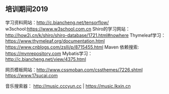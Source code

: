 培训期间2019
---------------------------------
学习资料网站：http://c.biancheng.net/tensorflow/
w3school:https://www.w3school.com.cn
Shiro的学习网站：http://how2j.cn/k/shiro/shiro-database/1721.html#nowhere
Thymeleaf学习： https://www.thymeleaf.org/documentation.html      https://www.cnblogs.com/zslli/p/8715455.html
Maven 依赖搜索: https://mvnrepository.com
Mybatis学习： http://c.biancheng.net/view/4375.html

网页模板网站：http://www.cssmoban.com/cssthemes/7226.shtml           https://www.17sucai.com

音乐搜索器：
    http://music.cccyun.cc    |  https://music.lkxin.cn

